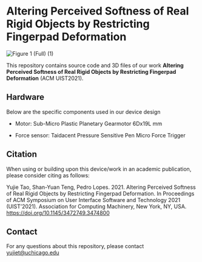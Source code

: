 # Altering Perceived Softness of Real Rigid Objects by Restricting Fingerpad Deformation
![Figure 1 (Full) (1)](https://user-images.githubusercontent.com/32469005/135958794-4fc75c06-1008-4196-9784-8dad2a8e8e99.png)

This repository contains source code and 3D files of our work **Altering Perceived Softness of Real Rigid Objects by Restricting Fingerpad Deformation** (ACM UIST2021).

## Hardware

Below are the specific components used in our device design

* Motor: Sub-Micro Plastic Planetary Gearmotor 6Dx19L mm

* Force sensor: Taidacent Pressure Sensitive Pen Micro Force Trigger 

## Citation
When using or building upon this device/work in an academic publication, please consider citing as follows:

Yujie Tao, Shan-Yuan Teng, Pedro Lopes. 2021. Altering Perceived Softness of Real Rigid Objects by Restricting Fingerpad Deformation. In Proceedings of ACM Symposium on User Interface Software and Technology 2021 (UIST’2021). Association for Computing Machinery, New York, NY, USA. https://doi.org/10.1145/3472749.3474800


## Contact

For any questions about this repository, please contact yujiet@uchicago.edu
